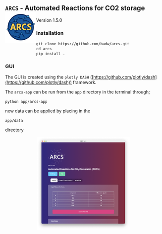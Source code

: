 ## `ARCS` -  Automated Reactions for CO2 storage <img src="./static/ARCS_Logo.png" width="100" align="left" alt="ARCS Logo seasoned by ChatGPT">


Version 1.5.0

### Installation

```
git clone https://github.com/badw/arcs.git
cd arcs
pip install . 
```

### GUI

The GUI is created using the `plotly DASH` ([https://github.com/plotly/dash](https://github.com/plotly/dash)) framework.  

The `arcs-app` can be run from the `app` directory in the terminal through; 

```
python app/arcs-app
```

new data can be applied by placing in the 

```
app/data
```

directory 


<p align="center">
 <img src="./static/ARCS-gui.png" width="300" height="300">
</p>
